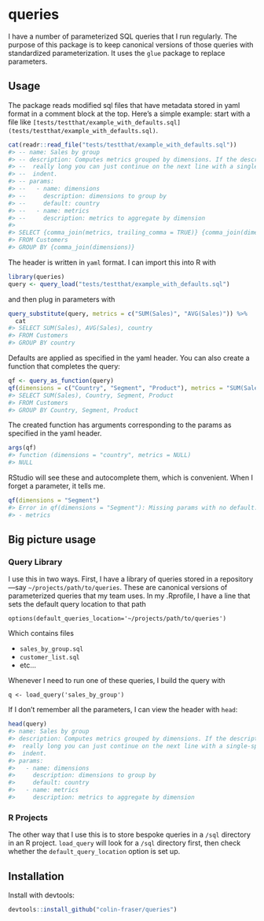 
<!-- README.md is generated from README.Rmd. Please edit that file -->

# queries

<!-- badges: start -->

<!-- badges: end -->

I have a number of parameterized SQL queries that I run regularly. The
purpose of this package is to keep canonical versions of those queries
with standardized parameterization. It uses the `glue` package to
replace parameters.

## Usage

The package reads modified sql files that have metadata stored in yaml
format in a comment block at the top. Here’s a simple example: start
with a file like
`[tests/testthat/example_with_defaults.sql](tests/testthat/example_with_defaults.sql)`.

``` r
cat(readr::read_file("tests/testthat/example_with_defaults.sql"))
#> -- name: Sales by group
#> -- description: Computes metrics grouped by dimensions. If the description is
#> --  really long you can just continue on the next line with a single-space
#> --  indent.
#> -- params:
#> --   - name: dimensions
#> --     description: dimensions to group by
#> --     default: country
#> --   - name: metrics
#> --     description: metrics to aggregate by dimension
#> 
#> SELECT {comma_join(metrics, trailing_comma = TRUE)} {comma_join(dimensions)}
#> FROM Customers
#> GROUP BY {comma_join(dimensions)}
```

The header is written in `yaml` format. I can import this into R with

``` r
library(queries)
query <- query_load("tests/testthat/example_with_defaults.sql")
```

and then plug in parameters with

``` r
query_substitute(query, metrics = c("SUM(Sales)", "AVG(Sales)")) %>% 
  cat
#> SELECT SUM(Sales), AVG(Sales), country
#> FROM Customers
#> GROUP BY country
```

Defaults are applied as specified in the yaml header. You can also
create a function that completes the query:

``` r
qf <- query_as_function(query)
qf(dimensions = c("Country", "Segment", "Product"), metrics = "SUM(Sales)")
#> SELECT SUM(Sales), Country, Segment, Product
#> FROM Customers
#> GROUP BY Country, Segment, Product
```

The created function has arguments corresponding to the params as
specified in the yaml header.

``` r
args(qf)
#> function (dimensions = "country", metrics = NULL) 
#> NULL
```

RStudio will see these and autocomplete them, which is convenient. When
I forget a parameter, it tells me.

``` r
qf(dimensions = "Segment")
#> Error in qf(dimensions = "Segment"): Missing params with no default:
#> - metrics
```

## Big picture usage

### Query Library

I use this in two ways. First, I have a library of queries stored in a
repository—say `~/projects/path/to/queries`. These are canonical
versions of parameterized queries that my team uses. In my .Rprofile, I
have a line that sets the default query location to that path

`options(default_queries_location='~/projects/path/to/queries')`

Which contains files

  - `sales_by_group.sql`
  - `customer_list.sql`
  - etc…

Whenever I need to run one of these queries, I build the query with

`q <- load_query('sales_by_group')`

If I don’t remember all the parameters, I can view the header with
`head`:

``` r
head(query)
#> name: Sales by group
#> description: Computes metrics grouped by dimensions. If the description is
#>  really long you can just continue on the next line with a single-space
#>  indent.
#> params:
#>   - name: dimensions
#>     description: dimensions to group by
#>     default: country
#>   - name: metrics
#>     description: metrics to aggregate by dimension
```

### R Projects

The other way that I use this is to store bespoke queries in a `/sql`
directory in an R project. `load_query` will look for a `/sql` directory
first, then check whether the `default_query_location` option is set up.

## Installation

Install with devtools:

``` r
devtools::install_github("colin-fraser/queries")
```
